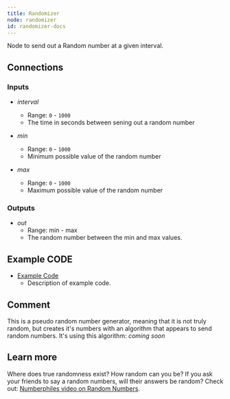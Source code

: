 ```yaml
---
title: Randomizer
node: randomizer
id: randomizer-docs
---
```


Node to send out a Random number at a given interval.

## Connections

<div class="node-input-list" markdown="block">

### Inputs

- *interval*
    - Range: `0` - `1000`
    - The time in seconds between sening out a random number

- *min*
    - Range: `0` - `1000`
    - Minimum possible value of the random number

- *max*
    - Range: `0` - `1000`
    - Maximum possible value of the random number

</div>

<div class="node-output-list" markdown="block">

### Outputs

- *out*
    - Range: <span class='node-input'>min</span> - <span class='node-input'>max</span>
    - The random number between the <span class='node-input'>min</span> and <span class='node-input'>max</span> values.

</div>

## Example CODE

<div class="node-example-programs" markdown="block">

- [Example Code](http://code.quirkbot.com/program/XXXXXXXXXXXXXXXX "Go to Quirkbot CODE")
    - Description of example code.

</div>

## Comment
This is a pseudo random number generator, meaning that it is not truly random, but creates it's numbers with an algorithm that appears to send random numbers. It's using this algorithm: *coming soon*

## Learn more
Where does true randomness exist? How random can you be? If you ask your friends to say a random numbers, will their answers be random? Check out: [Numberphiles video on Random Numbers](https://www.youtube.com/watch?v=SxP30euw3-0).
